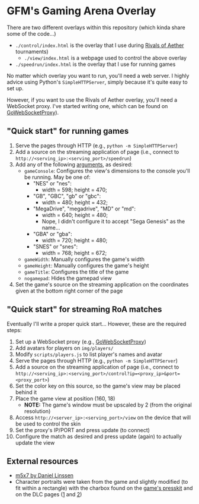 # GFM's Gaming Arena Overlay

There are two different overlays within this repository (which kinda share some of the code...)

* `./control/index.html` is the overlay that I use during [Rivals of Aether](http://www.rivalsofaether.com/) tournaments)
    * `./view/index.html` is a webpage used to control the above overlay
* `./speedrun/index.html` is the overlay that I use for running games

No matter which overlay you want to run, you'll need a web server. I highly advice using Python's `SimpleHTTPServer`, simply because it's quite easy to set up.

However, if you want to use the Rivals of Aether overlay, you'll need a WebSocket proxy. I've started writing one, which can be found on [GoWebSocketProxy](https://github.com/SirGFM/GoWebSocketProxy)).


## "Quick start" for running games


1. Serve the pages through HTTP (e.g., `python -m SimpleHTTPServer`)
1. Add a source on the streaming application of page (i.e., connect to `http://<serving_ip>:<serving_port>/speedrun`)
1. Add any of the following [arguments](https://en.wikipedia.org/wiki/Query_string), as desired:
    * `gameConsole`: Configures the view's dimensions to the console you'll be running. May be one of:
        * "NES" or "nes":
            * width = 598; height = 470;
        * "GB", "GBC", "gb" or "gbc":
            * width = 480; height = 432;
        * "MegaDrive", "megadrive", "MD" or "md":
            * width = 640; height = 480;
            * Nope, I didn't configure it to accept "Sega Genesis" as the name...
        * "GBA" or "gba":
            * width = 720; height = 480;
        * "SNES" or "snes":
            * width = 768; height = 672;
    * `gameWidth`: Manually configures the game's width
    * `gameHeight`: Manually configures the game's height
    * `gameTitle`: Configures the title of the game
    * `nogamepad`: Hides the gamepad view
1. Set the game's source on the streaming application on the coordinates given at the bottom right corner of the page


## "Quick start" for streaming RoA matches

Eventually I'll write a proper quick start... However, these are the required steps:

1. Set up a WebSocket proxy (e.g., [GoWebSocketProxy](https://github.com/SirGFM/GoWebSocketProxy))
1. Add avatars for players on `img/players/`
1. Modify `scripts/players.js` to list player's names and avatar
1. Serve the pages through HTTP (e.g., `python -m SimpleHTTPServer`)
1. Add a source on the streaming application of page (i.e., connect to `http://<serving_ip>:<serving_port>/control?ip=<proxy_ip>&port=<proxy_port>`)
1. Set the color key on this source, so the game's view may be placed behind it
1. Place the game view at position (160, 18)
    * **NOTE:** The game's window must be upscaled by 2 (from the original resolution)
1. Access `http://<server_ip>:<serving_port>/view` on the device that will be used to control the skin
1. Set the proxy's IP/PORT and press update (to connect)
1. Configure the match as desired and press update (again) to actually update the view


## External resources

* [m5x7 by Daniel Linssen](https://managore.itch.io/m5x7)
* Character portraits were taken from the game and slightly modified  (to fit within a rectangle)
  with the charbox found on the [game's presskit](http://www.rivalsofaether.com/presskit/) and on
  the DLC pages ([1](http://store.steampowered.com/app/686220/Rivals_of_Aether_Ori_and_Sein/) and
  [2](http://store.steampowered.com/app/730770/Rivals_of_Aether_Ranno_and_Clairen/))

